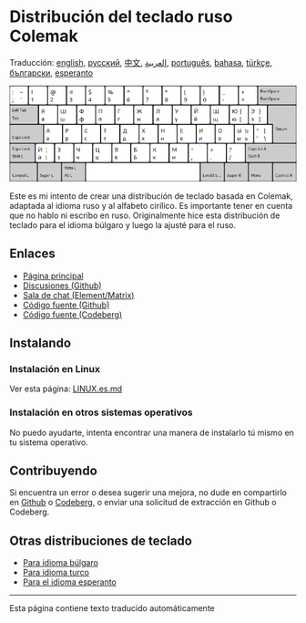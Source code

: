 # Distribución del teclado ruso Colemak

Traducción: [english](README.md), [русский](README.ru.md), [中文](README.zh-CN.md), [العربية](README.ar.md), [português](README.pt.md), [bahasa](README.id.md), [türkçe](README.tr.md), [български](README.bg.md), [esperanto](README.eo.md)

![Vista previa del Colemak ruso](./media/preview.png)

Este es mi intento de crear una distribución de teclado basada en Colemak, adaptada al idioma ruso y al alfabeto cirílico.
Es importante tener en cuenta que no hablo ni escribo en ruso. Originalmente hice esta distribución de teclado para el idioma búlgaro y luego la ajusté para el ruso.

## Enlaces

* [Página principal](https://salif.github.io/colemak-ru/)
* [Discusiones (Github)](https://github.com/salif/colemak-ru/discussions)
* [Sala de chat (Element/Matrix)](https://matrix.to/#/#salif-colemak:mozilla.org)
* [Código fuente (Github)](https://github.com/salif/colemak-ru)
* [Código fuente (Codeberg)](https://codeberg.org/salif/colemak-ru)

## Instalando

### Instalación en Linux

Ver esta página: [LINUX.es.md](./LINUX.es.md)

### Instalación en otros sistemas operativos

No puedo ayudarte, intenta encontrar una manera de instalarlo tú mismo en tu sistema operativo.

## Contribuyendo

Si encuentra un error o desea sugerir una mejora, no dude en compartirlo en [Github] o [Codeberg], o enviar una solicitud de extracción en Github o Codeberg.

[Github]: https://github.com/salif/colemak-ru/issues
[Codeberg]: https://codeberg.org/salif/colemak-ru/issues

## Otras distribuciones de teclado

* [Para idioma búlgaro](https://salif.github.io/colemak-bg/)
* [Para idioma turco](https://salif.github.io/colemak-tr/)
* [Para el idioma esperanto](https://salif.github.io/colemak-eo/)

---

Esta página contiene texto traducido automáticamente

